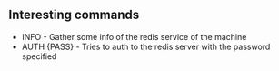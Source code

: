 ## Interesting commands
- INFO - Gather some info of the redis service of the machine
- AUTH {PASS} - Tries to auth to the redis server with the password specified
